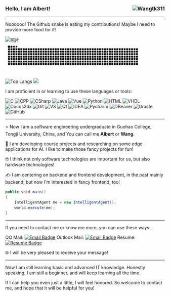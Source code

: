 ### Hello, I am Albert! <img align="right" src="https://komarev.com/ghpvc/?username=Wangtk311&style=flat-square&label=Views&color=3776AB" alt="Wangtk311" />
--------
Noooooo! The Github snake is eating my contributions! Maybe I need to provide more food for it!

<!--
<img src="https://s2.loli.net/2025/04/26/ZoHT1Px6GSsuiyw.jpg">
<img src="https://raw.githubusercontent.com/Wangtk311/Wangtk311/output/github-contribution-grid-snake.svg">
-->

<p align="left">
  <img src="https://s2.loli.net/2025/04/26/ZoHT1Px6GSsuiyw.jpg" alt="照片" width="13%" style="display:inline-block; margin-right:3%">
  <img src="https://raw.githubusercontent.com/Wangtk311/Wangtk311/output/github-contribution-grid-snake.svg" alt="贡献" width="85%" style="display:inline-block;">
</p>

![Top Langs](https://github-readme-stats.vercel.app/api/top-langs/?username=Wangtk311&theme=dracular&title_color=44AAEE&text_color=445566&layout=compact&card_width=390&count_private=true&size_weight=0.5&count_weight=0.5) <img src="https://github-readme-stats.vercel.app/api?username=Wangtk311&show_icons=true&theme=dracular&title_color=44AAEE&text_color=445566&icon_color=44AAEE&rank_icon=percentile&hide=issues&line_height=24&card_width=400&count_private=true">

I am proficient in or learning to use these languages or tools:

 ![C](http://img.shields.io/badge/-C-808080?style=flat-square)
 ![CPP](http://img.shields.io/badge/-CPP-904090?style=flat-square)
 ![CSharp](http://img.shields.io/badge/-CSharp-409040?style=flat-square)
 ![Java](http://img.shields.io/badge/-Java-7B6438?style=flat-square)
 ![Vue](https://img.shields.io/badge/-Vue-409040?style=flat-square)
 ![Python](http://img.shields.io/badge/-Python-3776AB?style=flat-square)
 ![HTML](https://img.shields.io/badge/-HTML-%23E44D27?style=flat-square)
 ![VHDL](http://img.shields.io/badge/-VHDL-3776AB?style=flat-square)
 ![Cocos2dx](https://img.shields.io/badge/-Cocos2dx-409040?style=flat-square)
 ![Git](https://img.shields.io/badge/-Git-%23F05032?style=flat-square)
 ![VS](http://img.shields.io/badge/-VisualStudio-904090?style=flat-square)
 ![Qt](http://img.shields.io/badge/-Qt-409040?style=flat-square)
 ![IDEA](http://img.shields.io/badge/-IntelliJIDEA-3776AB?style=flat-square)
 ![Pycharm](http://img.shields.io/badge/-Pycharm-409040?style=flat-square)
 ![DBeaver](http://img.shields.io/badge/-DBeaver-3776AB?style=flat-square)
 ![Oracle](https://img.shields.io/badge/-Oracle-%23F05032?style=flat-square)
 ![GitHub](https://img.shields.io/badge/-GitHub-181717?style=flat-square)

-------
 
⭐️ Now I am a software engineering undergraduate in Guohao College, Tongji University, China, and You can call me **Albert** or **Wang**.

🌱 I am developing course projects and researching on some edge applications for AI. I like to make those fancy projects for fun!

🤓 I think not only software technologies are important for us, but also hardware technologies!

✍ I am centering on backend and frontend development, in the past mainly backend, but now I'm interested in fancy frontend, too!

```java
public void main()
{
    IntelligentAgent me = new IntelligentAgent();
    world.execute(me);
}
```

-------

If you need to contact me or know me more, you can use these ways:

QQ Mail: [![Email Badge](https://img.shields.io/badge/-Email-4e95d9?style=flat-square&logoColor=white&link=mailto:941540804@qq.com)](mailto:941540804@qq.com) 
Outlook Mail: [![Email Badge](https://img.shields.io/badge/-Email-c14438?style=flat-square&logoColor=white&link=mailto:Wangtiankuo.Albert@outlook.com)](mailto:Wangtiankuo.Albert@outlook.com) 
Resume: [![Resume Badge](https://img.shields.io/badge/-Resume-904090?style=flat-square&logoColor=white&link=https://wangtkgithubresume.tiiny.site)](https://wangtkgithubresume.tiiny.site) 

🌐 I will be very pleased to receive your message! 

-------

Now I am still learning basic and advanced IT knowledge. Honestly speaking, I am still a beginner, and will keep learning all the time. 

If I can help you even just a little, I will feel honored. So welcome to contact me, and hope that it will be helpful for you!
